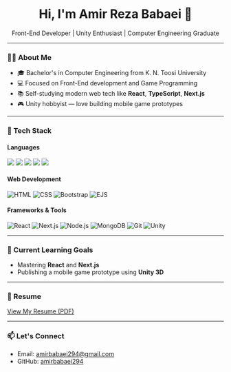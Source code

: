<h1 align="center">Hi, I'm Amir Reza Babaei 👋</h1>

<p align="center">
  Front-End Developer | Unity Enthusiast | Computer Engineering Graduate
</p>

---

### 👨‍💻 About Me

- 🎓 Bachelor's in Computer Engineering from K. N. Toosi University
- 💻 Focused on Front-End development and Game Programming
- 📚 Self-studying modern web tech like **React**, **TypeScript**, **Next.js**
- 🎮 Unity hobbyist — love building mobile game prototypes

---

### 🔧 Tech Stack

#### Languages
<p> <img src="https://img.shields.io/badge/JavaScript-F7DF1E?style=for-the-badge&logo=javascript&logoColor=000" /> <img src="https://img.shields.io/badge/TypeScript-3178C6?style=for-the-badge&logo=typescript&logoColor=fff" /> <img src="https://img.shields.io/badge/Python-3673A5?style=for-the-badge&logo=python&logoColor=fff" /> <img src="https://img.shields.io/badge/C-00599C?style=for-the-badge&logo=c&logoColor=fff" /> <img src="https://img.shields.io/badge/C%23-239120?style=for-the-badge&logo=c-sharp&logoColor=fff" /> </p>

#### Web Development
![HTML](https://img.shields.io/badge/-HTML5-E34F26?style=flat-square&logo=html5)
![CSS](https://img.shields.io/badge/-CSS3-1572B6?style=flat-square&logo=css3)
![Bootstrap](https://img.shields.io/badge/-Bootstrap-563D7C?style=flat-square&logo=bootstrap)
![EJS](https://img.shields.io/badge/-EJS-555?style=flat-square)

#### Frameworks & Tools
![React](https://img.shields.io/badge/-React-61DAFB?style=flat-square&logo=react)
![Next.js](https://img.shields.io/badge/-Next.js-000?style=flat-square&logo=nextdotjs)
![Node.js](https://img.shields.io/badge/-Node.js-339933?style=flat-square&logo=node.js)
![MongoDB](https://img.shields.io/badge/-MongoDB-47A248?style=flat-square&logo=mongodb)
![Git](https://img.shields.io/badge/-Git-F05032?style=flat-square&logo=git)
![Unity](https://img.shields.io/badge/-Unity-000000?style=flat-square&logo=unity)

---

### 📌 Current Learning Goals

- Mastering **React** and **Next.js**
- Publishing a mobile game prototype using **Unity 3D**

---

### 📄 Resume

[View My Resume (PDF)](https://your-resume-link.com)

---

### 📫 Let's Connect

- Email: [amirbabaei294@gmail.com](mailto:amirbabaei294@gmail.com)
- GitHub: [amirbabaei294](https://github.com/amirbabaei294)
